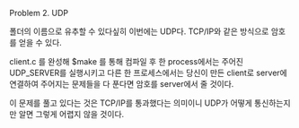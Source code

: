 Problem 2. UDP

폴더의 이름으로 유추할 수 있다싶히 이번에는 UDP다.
TCP/IP와 같은 방식으로 암호를 얻을 수 있다.

client.c 를 완성해 $make 를 통해 컴파일 후 한 process에서는 주어진 UDP_SERVER를 실행시키고
다른 한 프로세스에서는 당신이 만든 client로 server에 연결하여 주어지는 문제들을 다 푼다면
암호를 server에서 줄 것이다.

이 문제를 풀고 있다는 것은 TCP/IP를 통과했다는 의미이니 UDP가 어떻게 통신하는지만 알면 그렇게 어렵지 않을 것이다.



